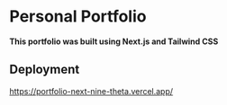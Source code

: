 # Personal Portfolio
<strong>This portfolio was built using Next.js and Tailwind CSS</strong>

## Deployment
https://portfolio-next-nine-theta.vercel.app/
